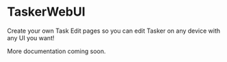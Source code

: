 # TaskerWebUI

Create your own Task Edit pages so you can edit Tasker on any device with any UI you want!

More documentation coming soon.